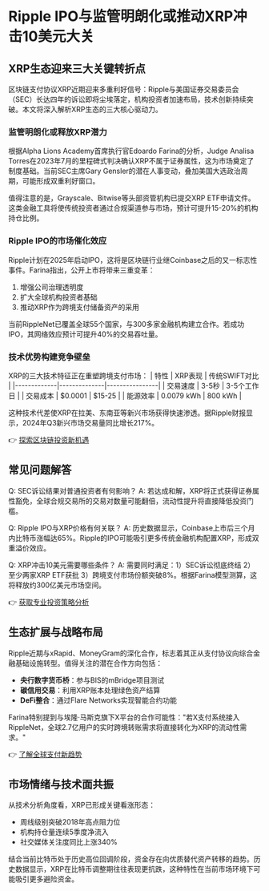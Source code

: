 # Ripple IPO与监管明朗化或推动XRP冲击10美元大关

## XRP生态迎来三大关键转折点

区块链支付协议XRP近期迎来多重利好信号：Ripple与美国证券交易委员会（SEC）长达四年的诉讼即将尘埃落定，机构投资者加速布局，技术创新持续突破。本文将深入解析XRP生态的三大核心驱动力。

### 监管明朗化或释放XRP潜力
根据Alpha Lions Academy首席执行官Edoardo Farina的分析，Judge Analisa Torres在2023年7月的里程碑式判决确认XRP不属于证券属性，这为市场奠定了制度基础。当前SEC主席Gary Gensler的潜在人事变动，叠加美国大选政治周期，可能形成双重利好窗口。

值得注意的是，Grayscale、Bitwise等头部资管机构已提交XRP ETF申请文件。这类金融工具将使传统投资者通过合规渠道参与市场，预计可提升15-20%的机构持仓比例。

### Ripple IPO的市场催化效应
Ripple计划在2025年启动IPO，这将是区块链行业继Coinbase之后的又一标志性事件。Farina指出，公开上市将带来三重变革：
1. 增强公司治理透明度
2. 扩大全球机构投资者基础
3. 推动XRP作为跨境支付储备资产的采用

当前RippleNet已覆盖全球55个国家，与300多家金融机构建立合作。若成功IPO，其网络效应预计可提升40%的交易吞吐量。

### 技术优势构建竞争壁垒
XRP的三大技术特征正在重塑跨境支付市场：
| 特性        | XRP表现      | 传统SWIFT对比 |
|-------------|--------------|----------------|
| 交易速度    | 3-5秒        | 3-5个工作日    |
| 交易成本    | $0.0001      | $15-25         |
| 能源效率    | 0.0079 kWh   | 800 kWh        |

这种技术代差使XRP在拉美、东南亚等新兴市场获得快速渗透。据Ripple财报显示，2024年Q3新兴市场交易量同比增长217%。

👉 [探索区块链投资新机遇](https://bit.ly/okx_welcome)

## 常见问题解答

Q: SEC诉讼结果对普通投资者有何影响？
A: 若达成和解，XRP将正式获得证券属性豁免，全球合规交易所的交易对数量可能翻倍，流动性提升将直接降低投资门槛。

Q: Ripple IPO与XRP价格有何关联？
A: 历史数据显示，Coinbase上市后三个月内比特币涨幅达65%。Ripple的IPO可能吸引更多传统金融机构配置XRP，形成双重溢价效应。

Q: XRP冲击10美元需要哪些条件？
A: 需要同时满足：1）SEC诉讼彻底终结 2）至少两家XRP ETF获批 3）跨境支付市场份额突破8%。根据Farina模型测算，这将释放约300亿美元市场空间。

👉 [获取专业投资策略分析](https://bit.ly/okx_welcome)

## 生态扩展与战略布局
Ripple近期与xRapid、MoneyGram的深化合作，标志着其正从支付协议向综合金融基础设施转型。值得关注的潜在合作方向包括：
- **央行数字货币桥**：参与BIS的mBridge项目测试
- **碳信用交易**：利用XRP账本处理绿色资产结算
- **DeFi整合**：通过Flare Networks实现智能合约功能

Farina特别提到与埃隆·马斯克旗下X平台的合作可能性："若X支付系统接入RippleNet，全球2.7亿用户的实时跨境转账需求将直接转化为XRP的流动性需求。"

👉 [了解全球支付新趋势](https://bit.ly/okx_welcome)

## 市场情绪与技术面共振
从技术分析角度看，XRP已形成关键看涨形态：
- 周线级别突破2018年高点阻力位
- 机构持仓量连续5季度净流入
- 社交媒体关注度同比上涨340%

结合当前比特币处于历史高位回调阶段，资金存在向优质替代资产转移的趋势。历史数据显示，XRP在比特币调整期往往表现更抗跌，这种特性在当前市场环境下可能吸引更多避险资金。
